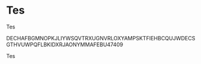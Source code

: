 # Tes

Tes

DECHAFBGMNOPKJLIYWSQVTRXUGNVRLOXYAMPSKTFIEHBCQUJWDECSGTHVUWPQFLBKIDXRJAONYMMAFEBU47409

Tes
